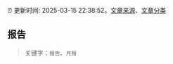 :alarm_clock: 更新时间: 2025-03-15 22:38:52。[文章来源](/README.md)、[文章分类](/TAGS.md)

## 报告


> 关键字：`报告`、`月报`



